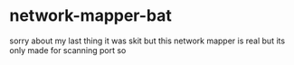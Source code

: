 # network-mapper-bat
sorry about my last thing it was skit but this network mapper is real but its only made for scanning port so
